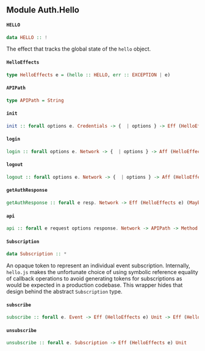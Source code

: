 ## Module Auth.Hello

#### `HELLO`

``` purescript
data HELLO :: !
```

The effect that tracks the global state of the `hello` object.

#### `HelloEffects`

``` purescript
type HelloEffects e = (hello :: HELLO, err :: EXCEPTION | e)
```

#### `APIPath`

``` purescript
type APIPath = String
```

#### `init`

``` purescript
init :: forall options e. Credentials -> {  | options } -> Eff (HelloEffects e) Unit
```

#### `login`

``` purescript
login :: forall options e. Network -> {  | options } -> Aff (HelloEffects e) Unit
```

#### `logout`

``` purescript
logout :: forall options e. Network -> {  | options } -> Aff (HelloEffects e) Unit
```

#### `getAuthResponse`

``` purescript
getAuthResponse :: forall e resp. Network -> Eff (HelloEffects e) (Maybe {  | resp })
```

#### `api`

``` purescript
api :: forall e request options response. Network -> APIPath -> Method -> {  | request } -> {  | options } -> Aff (HelloEffects e) {  | response }
```

#### `Subscription`

``` purescript
data Subscription :: *
```

An opaque token to represent an individual event subscription. Internally, `hello.js`
makes the unfortunate choice of using symbolic reference equality of callback operations
to avoid generating tokens for subscriptions as would be expected in a production codebase.
This wrapper hides that design behind the abstract `Subscription` type.

#### `subscribe`

``` purescript
subscribe :: forall e. Event -> Eff (HelloEffects e) Unit -> Eff (HelloEffects e) Subscription
```

#### `unsubscribe`

``` purescript
unsubscribe :: forall e. Subscription -> Eff (HelloEffects e) Unit
```


